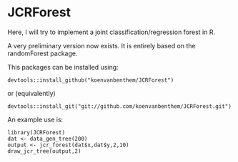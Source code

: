 # JCRForest
Here, I will try to implement a joint classification/regression forest in R. 

A very preliminary version now exists. It is entirely based on the randomForest package.

This packages can be installed using:
```
devtools::install_github("koenvanbenthem/JCRForest") 
```
or (equivalently)
```
devtools::install_git("git://github.com/koenvanbenthem/JCRForest.git")
```

An example use is:
```
library(JCRForest)
dat <- data_gen_tree(200)
output <- jcr_forest(dat$x,dat$y,2,10)
draw_jcr_tree(output,2)
```

